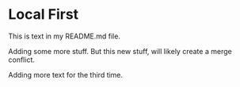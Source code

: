 # Local First

This is text in my README.md file.

Adding some more stuff. But this new stuff, will likely create a merge conflict.

Adding more text for the third time. 